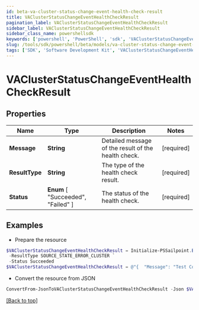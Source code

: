 ```yaml
---
id: beta-va-cluster-status-change-event-health-check-result
title: VAClusterStatusChangeEventHealthCheckResult
pagination_label: VAClusterStatusChangeEventHealthCheckResult
sidebar_label: VAClusterStatusChangeEventHealthCheckResult
sidebar_class_name: powershellsdk
keywords: ['powershell', 'PowerShell', 'sdk', 'VAClusterStatusChangeEventHealthCheckResult', 'BetaVAClusterStatusChangeEventHealthCheckResult'] 
slug: /tools/sdk/powershell/beta/models/va-cluster-status-change-event-health-check-result
tags: ['SDK', 'Software Development Kit', 'VAClusterStatusChangeEventHealthCheckResult', 'BetaVAClusterStatusChangeEventHealthCheckResult']
---
```



# VAClusterStatusChangeEventHealthCheckResult

## Properties

Name | Type | Description | Notes
------------ | ------------- | ------------- | -------------
**Message** | **String** | Detailed message of the result of the health check. | [required]
**ResultType** | **String** | The type of the health check result. | [required]
**Status** |  **Enum** [  "Succeeded",    "Failed" ] | The status of the health check. | [required]

## Examples

- Prepare the resource
```powershell
$VAClusterStatusChangeEventHealthCheckResult = Initialize-PSSailpoint.BetaVAClusterStatusChangeEventHealthCheckResult  -Message Test Connection failed with exception. Error message - java.lang Exception `
 -ResultType SOURCE_STATE_ERROR_CLUSTER `
 -Status Succeeded
$VAClusterStatusChangeEventHealthCheckResult = @"{  "Message": "Test Connection failed with exception. Error message - java.lang Exception", "ResultType": "SOURCE_STATE_ERROR_CLUSTER", "Status": "Succeeded" }"@
```

- Convert the resource from JSON
```powershell
ConvertFrom-JsonToVAClusterStatusChangeEventHealthCheckResult -Json $VAClusterStatusChangeEventHealthCheckResult
```


[[Back to top]](#) 

